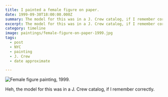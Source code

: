```yaml
---
title: I painted a female figure on paper.
date: 1999-09-30T18:00:00.000Z
summary: The model for this was in a J. Crew catalog, if I remember correctly.
excerpt: The model for this was in a J. Crew catalog, if I remember correctly.
category: timeline
image: paintings/female-figure-on-paper-1999.jpg
tags:
  - post 
  - NYC
  - painting
  - J. Crew
  - date approximate

---
```


![Female figure painting, 1999.](/static/img/paintings/female-figure-on-paper-1999.jpg "Female figure painting, 1999.")

Heh, the model for this was in a J. Crew catalog, if I remember correctly.